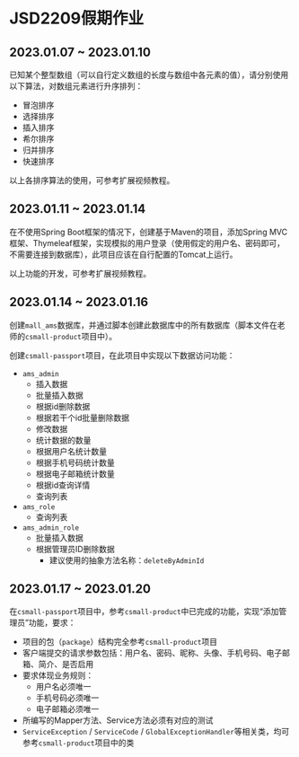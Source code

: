 # JSD2209假期作业

## 2023.01.07 ~ 2023.01.10

已知某个整型数组（可以自行定义数组的长度与数组中各元素的值），请分别使用以下算法，对数组元素进行升序排列：

- 冒泡排序
- 选择排序
- 插入排序
- 希尔排序
- 归并排序
- 快速排序

以上各排序算法的使用，可参考扩展视频教程。

## 2023.01.11 ~ 2023.01.14

在不使用Spring Boot框架的情况下，创建基于Maven的项目，添加Spring MVC框架、Thymeleaf框架，实现模拟的用户登录（使用假定的用户名、密码即可，不需要连接到数据库），此项目应该在自行配置的Tomcat上运行。

以上功能的开发，可参考扩展视频教程。

## 2023.01.14 ~ 2023.01.16

创建`mall_ams`数据库，并通过脚本创建此数据库中的所有数据库（脚本文件在老师的`csmall-product`项目中）。

创建`csmall-passport`项目，在此项目中实现以下数据访问功能：

- `ams_admin`
  - 插入数据
  - 批量插入数据
  - 根据id删除数据
  - 根据若干个id批量删除数据
  - 修改数据
  - 统计数据的数量
  - 根据用户名统计数量
  - 根据手机号码统计数量
  - 根据电子邮箱统计数量
  - 根据id查询详情
  - 查询列表
- `ams_role`
  - 查询列表
- `ams_admin_role`
  - 批量插入数据
  - 根据管理员ID删除数据
    - 建议使用的抽象方法名称：`deleteByAdminId`

## 2023.01.17 ~ 2023.01.20

在`csmall-passport`项目中，参考`csmall-product`中已完成的功能，实现“添加管理员”功能，要求：

- 项目的包（`package`）结构完全参考`csmall-product`项目
- 客户端提交的请求参数包括：用户名、密码、昵称、头像、手机号码、电子邮箱、简介、是否启用
- 要求体现业务规则：
  - 用户名必须唯一
  - 手机号码必须唯一
  - 电子邮箱必须唯一
- 所编写的Mapper方法、Service方法必须有对应的测试
- `ServiceException` / `ServiceCode` / `GlobalExceptionHandler`等相关类，均可参考`csmall-product`项目中的类